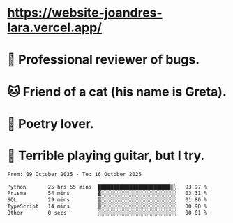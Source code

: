 # https://website-joandres-lara.vercel.app/
# 🐛 Professional reviewer of bugs.
# 🐱 Friend of a cat (his name is Greta).
# 📜 Poetry lover.
# 🎸 Terrible playing guitar, but I try.

<!--START_SECTION:waka-->

```txt
From: 09 October 2025 - To: 16 October 2025

Python       25 hrs 55 mins  ███████████████████████▒░   93.97 %
Prisma       54 mins         ▓░░░░░░░░░░░░░░░░░░░░░░░░   03.31 %
SQL          29 mins         ▒░░░░░░░░░░░░░░░░░░░░░░░░   01.80 %
TypeScript   14 mins         ▒░░░░░░░░░░░░░░░░░░░░░░░░   00.90 %
Other        0 secs          ░░░░░░░░░░░░░░░░░░░░░░░░░   00.01 %
```

<!--END_SECTION:waka-->
